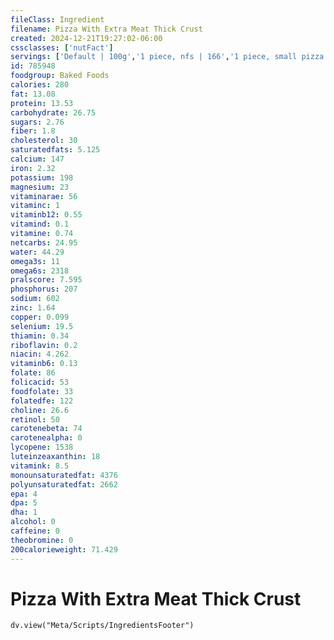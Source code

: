 ```yaml
---
fileClass: Ingredient
filename: Pizza With Extra Meat Thick Crust
created: 2024-12-21T19:27:02-06:00
cssclasses: ['nutFact']
servings: ['Default | 100g','1 piece, nfs | 166','1 piece, small pizza | 112','1 piece, medium pizza | 131','1 piece, large pizza | 166','1 piece, extra-large pizza | 177','1 personal size pizza (5-7" diameter) | 283','1 small pizza (8-10" diameter) | 675','1 medium pizza (11-12" diameter) | 1051','1 large pizza (13-15" diameter) | 1328']
id: 785948
foodgroup: Baked Foods
calories: 280
fat: 13.08
protein: 13.53
carbohydrate: 26.75
sugars: 2.76
fiber: 1.8
cholesterol: 30
saturatedfats: 5.125
calcium: 147
iron: 2.32
potassium: 198
magnesium: 23
vitaminarae: 56
vitaminc: 1
vitaminb12: 0.55
vitamind: 0.1
vitamine: 0.74
netcarbs: 24.95
water: 44.29
omega3s: 11
omega6s: 2318
pralscore: 7.595
phosphorus: 207
sodium: 602
zinc: 1.64
copper: 0.099
selenium: 19.5
thiamin: 0.34
riboflavin: 0.2
niacin: 4.262
vitaminb6: 0.13
folate: 86
folicacid: 53
foodfolate: 33
folatedfe: 122
choline: 26.6
retinol: 50
carotenebeta: 74
carotenealpha: 0
lycopene: 1538
luteinzeaxanthin: 18
vitamink: 8.5
monounsaturatedfat: 4376
polyunsaturatedfat: 2662
epa: 4
dpa: 5
dha: 1
alcohol: 0
caffeine: 0
theobromine: 0
200calorieweight: 71.429
---
```


# Pizza With Extra Meat Thick Crust

```dataviewjs
dv.view("Meta/Scripts/IngredientsFooter")
```
